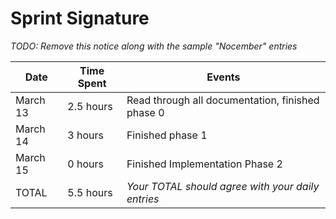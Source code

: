 # Sprint Signature

*TODO: Remove this notice along with the sample "Nocember" entries*

| Date        | Time Spent | Events
|-------------|------------|--------------------
|  March 13   |  2.5 hours | Read through all documentation, finished phase 0
|  March 14   |   3 hours  | Finished phase 1
|  March 15   |   0 hours  | Finished Implementation Phase 2
| TOTAL       |  5.5 hours | *Your TOTAL should agree with your daily entries*
